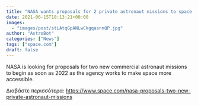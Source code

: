 ```yaml
---
title: "NASA wants proposals for 2 private astronaut missions to space station"
date: 2021-06-15T18:13:21+00:00
images:
  - "images/post/stLAtqGpANLwCkgqasnnQP.jpg"
author: "AstroBot"
categories: ["News"]
tags: ["space.com"]
draft: false
---
```


NASA is looking for proposals for two new commercial astronaut missions to begin as soon as 2022 as the agency works to make space more accessible. 

Διαβάστε περισσότερα: https://www.space.com/nasa-proposals-two-new-private-astronaut-missions
